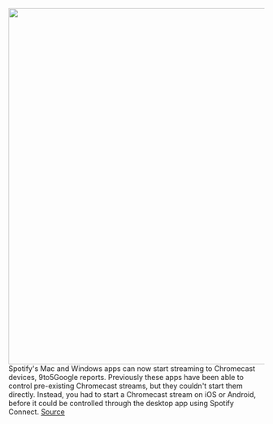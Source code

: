 <img src='https://cdn.vox-cdn.com/thumbor/4l0HMls9a01zjpIy8Z9sAE5WnOg=/0x0:2040x1360/1200x800/filters:focal(857x517:1183x843)/cdn.vox-cdn.com/uploads/chorus_image/image/67119497/acastro_180213_1777_0003.0.jpg' width='700px' /><br/>
Spotify's Mac and Windows apps can now start streaming to Chromecast devices, 9to5Google reports. Previously these apps have been able to control pre-existing Chromecast streams, but they couldn't start them directly. Instead, you had to start a Chromecast stream on iOS or Android, before it could be controlled through the desktop app using Spotify Connect.
<a href='https://www.theverge.com/2020/7/28/21344747/spotify-desktop-chromecast-windows-mac-google-cast-stream'> Source <a/>